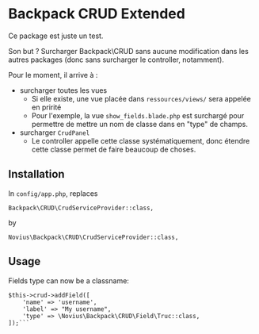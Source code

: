 # Backpack CRUD Extended

Ce package est juste un test.

Son but ? Surcharger Backpack\CRUD sans aucune modification dans les autres packages (donc sans surcharger le controller, notamment).

Pour le moment, il arrive à :
* surcharger toutes les vues
  * Si elle existe, une vue placée dans `ressources/views/` sera appelée en pririté
  * Pour l'exemple, la vue `show_fields.blade.php` est surchargé pour permettre de mettre un nom de classe dans en "type" de champs.
* surcharger `CrudPanel`
  * Le controller appelle cette classe systématiquement, donc étendre cette classe permet de faire beaucoup de choses.


## Installation

In `config/app.php`, replaces

```php?start_inline=1
Backpack\CRUD\CrudServiceProvider::class,
```

by

```php?start_inline=1
Novius\Backpack\CRUD\CrudServiceProvider::class,
```


## Usage

Fields type can now be a classname:

```php?start_inline=1
$this->crud->addField([
    'name' => 'username',
    'label' => "My username",
    'type' => \Novius\Backpack\CRUD\Field\Truc::class,
]);```

